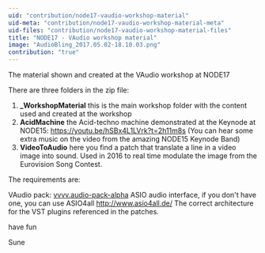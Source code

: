 ```yaml
---
uid: "contribution/node17-vaudio-workshop-material"
uid-meta: "contribution/node17-vaudio-workshop-material-meta"
uid-files: "contribution/node17-vaudio-workshop-material-files"
title: "NODE17 - VAudio workshop material"
image: "AudioBling_2017.05.02-18.10.03.png"
contribution: "true"
---
```


The material shown and created at the VAudio workshop at NODE17

There are three folders in the zip file:

1. **_WorkshopMaterial** this is the main workshop folder with the content used and created at the workshop
1. **AcidMachine** the Acid-techno machine demonstrated at the Keynode at NODE15: https://youtu.be/hSBx4L1LVrk?t=2h11m8s (You can hear some extra music on the video from the amazing NODE15 Keynode Band)
1. **VideoToAudio** here you find a patch that translate a line in a video image into sound. Used in 2016 to real time modulate the image from the Eurovision Song Contest.

The requirements are:

VAudio pack: [vvvv.audio-pack-alpha](xref:contribution/vvvv.audio-pack-alpha)
ASIO audio interface, if you don't have one, you can use ASIO4all http://www.asio4all.de/
The correct architecture for the VST plugins referenced in the patches.

have fun

Sune